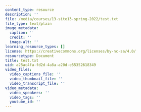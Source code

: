 ```yaml
---
content_type: resource
description: ''
file: /media/courses/13-site13-spring-2022/test.txt
file_type: text/plain
image_metadata:
  caption: ''
  credit: ''
  image-alt: ''
learning_resource_types: []
license: https://creativecommons.org/licenses/by-nc-sa/4.0/
resourcetype: Document
title: test.txt
uid: a25ac4fa-fd2d-4a8a-a20d-e55352618349
video_files:
  video_captions_file: ''
  video_thumbnail_file: ''
  video_transcript_file: ''
video_metadata:
  video_speakers: ''
  video_tags: ''
  youtube_id: ''
---
```

